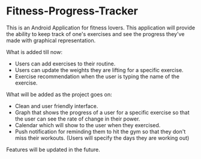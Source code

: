 # Fitness-Progress-Tracker

This is an Android Application for fitness lovers. This application will provide the ability to keep track of one's exercises and 
see the progress they've made with graphical representation.

What is added till now:

* Users can add exercises to their routine.
* Users can update the weights they are lifting for a specific exercise.
* Exercise recommendation when the user is typing the name of the exercise.

What will be added as the project goes on:

* Clean and user friendly interface.
* Graph that shows the progress of a user for a specific exercise so that the user can see the rate of change in their power.
* Calendar which will show to the user when they exercised.
* Push notification for reminding them to hit the gym so that they don't miss their workouts. (Users will specify the days they are working out)


Features will be updated in the future.
